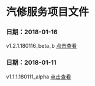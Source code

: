 汽修服务项目文件
===================================

### 日期：2018-01-16
v1.2.1.180116_beta_b [点击查看](https://zhongjieszbd.github.io/qixiufw/v1.2.1.180116_beta_b)

### 日期：2018-01-11
v1.1.1.180111_alpha [点击查看](https://zhongjieszbd.github.io/qixiufw/v1.1.1.180111_alpha)
